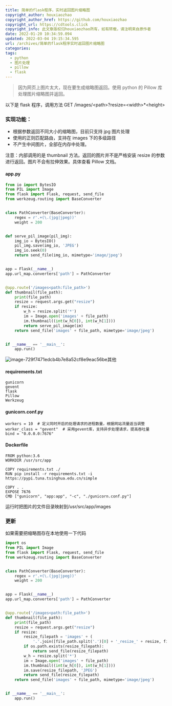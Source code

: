 ```yaml
---
title: 简单的flask程序，实时返回图片缩略图
copyright_author: houxiaozhao
copyright_author_href: https://github.com/houxiaozhao
copyright_url: https://cdtools.click
copyright_info: 此文章版权归houxiaozhao所有，如有转载，请注明来自原作者
date: 2022-01-20 10:34:59.094
updated: 2022-03-04 19:15:34.595
url: /archives/简单的flask程序实时返回图片缩略图
categories:
tags:
  - python
  - 图片处理
  - pillow
  - flask
---
```


> 因为网页上图片太大，现在要生成缩略图返回。使用 python 的 Pillow 库处理图片缩略图并返回。

以下是 flask 程序，调用方法 GET /images/\<path>?resize=\<width>\*\<height>

### 实现功能：

- 根据参数返回不同大小的缩略图，目前只支持 jpg 图片处理
- 使用的正则匹配路由，支持在 images 下的多级路径
- 不产生中间图片，全部在内存中处理。

注意：内部调用的是 thumbnail 方法。返回的图片并不是严格安装 resize 的参数进行返回。图片不会有拉伸效果。具体查看 Pillow 文档。

#### app.py

```python
from io import BytesIO
from PIL import Image
from flask import Flask, request, send_file
from werkzeug.routing import BaseConverter


class PathConverter(BaseConverter):
    regex = r'.+(\.(jpg|jpeg))'
    weight = 200


def serve_pil_image(pil_img):
    img_io = BytesIO()
    pil_img.save(img_io, 'JPEG')
    img_io.seek(0)
    return send_file(img_io, mimetype='image/jpeg')


app = Flask(__name__)
app.url_map.converters['path'] = PathConverter


@app.route('/images<path:file_path>')
def thumbnail(file_path):
    print(file_path)
    resize = request.args.get("resize")
    if resize:
        w_h = resize.split('*')
        im = Image.open('images' + file_path)
        im.thumbnail((int(w_h[0]), int(w_h[1])))
        return serve_pil_image(im)
    return send_file('images' + file_path, mimetype='image/jpeg')


if __name__ == '__main__':
    app.run()

```

![image-729f7471edcb4b7e8a52cf8e9eac56be](https://cdn.jsdelivr.net/gh/houxiaozhao/imageLibrary@master/uPic/2022/05/20/1MU1GY.png)其他

#### requirements.txt

```
gunicorn
gevent
flask
Pillow
Werkzeug
```

#### gunicorn.conf.py

```
workers = 10  # 定义同时开启的处理请求的进程数量，根据网站流量适当调整
worker_class = "gevent"  # 采用gevent库，支持异步处理请求，提高吞吐量
bind = "0.0.0.0:7676"

```

#### Dockerfile

```
FROM python:3.6
WORKDIR /usr/src/app

COPY requirements.txt ./
RUN pip install -r requirements.txt -i https://pypi.tuna.tsinghua.edu.cn/simple

COPY . .
EXPOSE 7676
CMD ["gunicorn", "app:app", "-c", "./gunicorn.conf.py"]
```

运行时把图片的文件目录映射到/usr/src/app/images

### 更新

如果需要把缩略图存在本地使用一下代码

```python
import os
from PIL import Image
from flask import Flask, request, send_file
from werkzeug.routing import BaseConverter


class PathConverter(BaseConverter):
    regex = r'.+(\.(jpg|jpeg))'
    weight = 200


app = Flask(__name__)
app.url_map.converters['path'] = PathConverter


@app.route('/images<path:file_path>')
def thumbnail(file_path):
    print(file_path)
    resize = request.args.get("resize")
    if resize:
        resize_filepath = 'images' + (
            '.'.join([file_path.split('.')[0] + '_resize_' + resize, file_path.split('.')[1]]))
        if os.path.exists(resize_filepath):
            return send_file(resize_filepath)
        w_h = resize.split('*')
        im = Image.open('images' + file_path)
        im.thumbnail((int(w_h[0]), int(w_h[1])))
        im.save(resize_filepath, 'JPEG')
        return send_file(resize_filepath)
    return send_file('images' + file_path, mimetype='image/jpeg')


if __name__ == '__main__':
    app.run()

```
